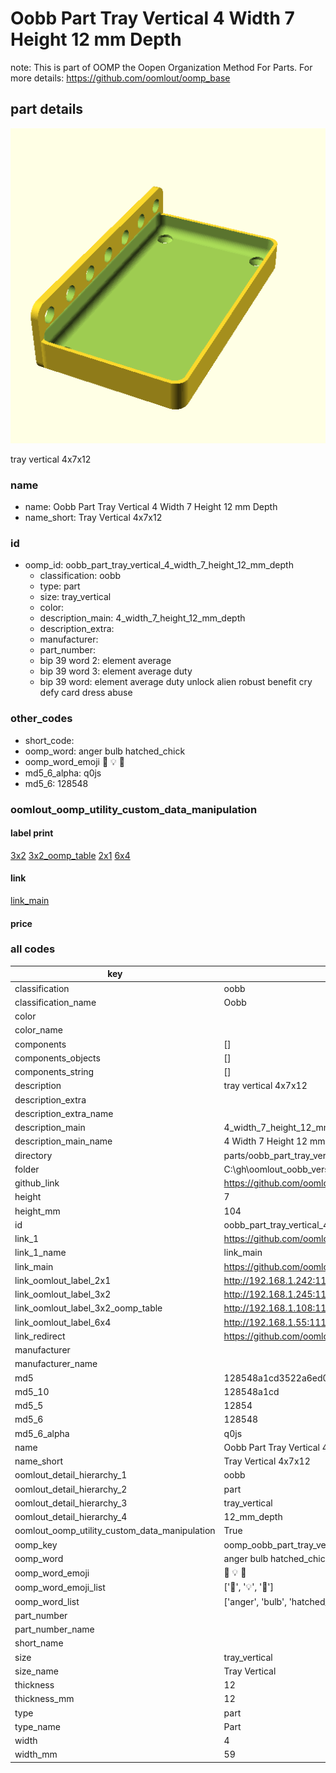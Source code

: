 # Oobb Part Tray Vertical 4 Width 7 Height 12 mm Depth  

note: This is part of OOMP the Oopen Organization Method For Parts. For more details: https://github.com/oomlout/oomp_base

##  part details
  

[![](3dpr.png)](3dpr.png)

tray vertical 4x7x12



### name
* name: Oobb Part Tray Vertical 4 Width 7 Height 12 mm Depth
* name_short: Tray Vertical 4x7x12 
### id
* oomp_id: oobb_part_tray_vertical_4_width_7_height_12_mm_depth
  * classification: oobb
  * type: part
  * size: tray_vertical
  * color: 
  * description_main: 4_width_7_height_12_mm_depth
  * description_extra: 
  * manufacturer: 
  * part_number: 
  * bip 39 word 2: element average
  * bip 39 word 3: element average duty
  * bip 39 word: element average duty unlock alien robust benefit cry defy card dress abuse

### other_codes
* short_code: 
* oomp_word: anger bulb hatched_chick
* oomp_word_emoji :anger: :bulb: :hatched_chick:
* md5_6_alpha: q0js
* md5_6: 128548






### oomlout_oomp_utility_custom_data_manipulation
#### label print
[3x2](http://192.168.1.245:1112/?label=oomp%20q0js)
[3x2_oomp_table](http://192.168.1.108:1112/?label=oomp%20q0js)
[2x1](http://192.168.1.242:1112/?label=oomp%20q0js)
[6x4](http://192.168.1.55:1112/?label=oomp%20q0js)    

#### link

[link_main](https://github.com/oomlout/oomlout_oobb_version_4_generated_parts/tree/main/navigation_oomp/oobb/part/tray_vertical/4_width_7_height_12_mm_depth/part)                              

#### price







### all codes 
| key | value |  
| --- | --- |  
| classification | oobb |  
| classification_name | Oobb |  
| color |  |  
| color_name |  |  
| components | [] |  
| components_objects | [] |  
| components_string | [] |  
| description | tray vertical 4x7x12 |  
| description_extra |  |  
| description_extra_name |  |  
| description_main | 4_width_7_height_12_mm_depth |  
| description_main_name | 4 Width 7 Height 12 mm Depth |  
| directory | parts/oobb_part_tray_vertical_4_width_7_height_12_mm_depth |  
| folder | C:\gh\oomlout_oobb_version_4_generated_parts\parts\oobb_part_tray_vertical_4_width_7_height_12_mm_depth |  
| github_link | https://github.com/oomlout/oomlout_oomp_part_src/tree/main/parts/oobb_part_tray_vertical_4_width_7_height_12_mm_depth |  
| height | 7 |  
| height_mm | 104 |  
| id | oobb_part_tray_vertical_4_width_7_height_12_mm_depth |  
| link_1 | https://github.com/oomlout/oomlout_oobb_version_4_generated_parts/tree/main/navigation_oomp/oobb/part/tray_vertical/4_width_7_height_12_mm_depth/part |  
| link_1_name | link_main |  
| link_main | https://github.com/oomlout/oomlout_oobb_version_4_generated_parts/tree/main/navigation_oomp/oobb/part/tray_vertical/4_width_7_height_12_mm_depth/part |  
| link_oomlout_label_2x1 | http://192.168.1.242:1112/?label=oomp%20q0js |  
| link_oomlout_label_3x2 | http://192.168.1.245:1112/?label=oomp%20q0js |  
| link_oomlout_label_3x2_oomp_table | http://192.168.1.108:1112/?label=oomp%20q0js |  
| link_oomlout_label_6x4 | http://192.168.1.55:1112/?label=oomp%20q0js |  
| link_redirect | https://github.com/oomlout/oomlout_oobb_version_4_generated_parts/tree/main/parts/oobb_tray_vertical_04_07_12 |  
| manufacturer |  |  
| manufacturer_name |  |  
| md5 | 128548a1cd3522a6ed032ee08903f23d |  
| md5_10 | 128548a1cd |  
| md5_5 | 12854 |  
| md5_6 | 128548 |  
| md5_6_alpha | q0js |  
| name | Oobb Part Tray Vertical 4 Width 7 Height 12 mm Depth |  
| name_short | Tray Vertical 4x7x12  |  
| oomlout_detail_hierarchy_1 | oobb |  
| oomlout_detail_hierarchy_2 | part |  
| oomlout_detail_hierarchy_3 | tray_vertical |  
| oomlout_detail_hierarchy_4 | 12_mm_depth |  
| oomlout_oomp_utility_custom_data_manipulation | True |  
| oomp_key | oomp_oobb_part_tray_vertical_4_width_7_height_12_mm_depth |  
| oomp_word | anger bulb hatched_chick |  
| oomp_word_emoji | :anger: :bulb: :hatched_chick: |  
| oomp_word_emoji_list | [':anger:', ':bulb:', ':hatched_chick:'] |  
| oomp_word_list | ['anger', 'bulb', 'hatched_chick'] |  
| part_number |  |  
| part_number_name |  |  
| short_name |  |  
| size | tray_vertical |  
| size_name | Tray Vertical |  
| thickness | 12 |  
| thickness_mm | 12 |  
| type | part |  
| type_name | Part |  
| width | 4 |  
| width_mm | 59 |  
